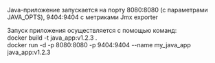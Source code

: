 Java-приложение запускается на порту 8080:8080 (с параметрами JAVA_OPTS), 9404:9404 с метриками Jmx exporter  


Запуск приложения осуществляется с помощью команд:   
docker build -t java_app:v1.2.3 .  
docker run -d -p 8080:8080 -p 9404:9404 --name my_java_app java_app:v1.2.3  
